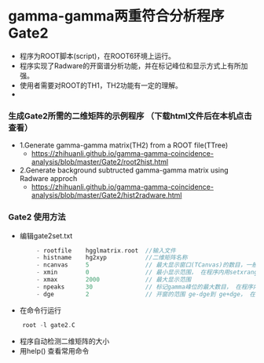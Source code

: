 
# gamma-gamma两重符合分析程序 Gate2

- 程序为ROOT脚本(script)，在ROOT6环境上运行。
- 程序实现了Radware的开窗谱分析功能，并在标记峰位和显示方式上有所加强。
- 使用者需要对ROOT的TH1，TH2功能有一定的理解。
- 

### 生成Gate2所需的二维矩阵的示例程序 （下载html文件后在本机点击查看）

- 1.Generate gamma-gamma matrix(TH2) from a ROOT file(TTree)
  - <https://zhihuanli.github.io/gamma-gamma-coincidence-analysis/blob/master/Gate2/root2hist.html>
- 2.Generate background subtructed gamma-gamma matrix using Radware approch
  - <https://zhihuanli.github.io/gamma-gamma-coincidence-analysis/blob/master/Gate2/hist2radware.html>

### Gate2 使用方法

- 编辑gate2set.txt
```cpp
        - rootfile    hgglmatrix.root  //输入文件
        - histname    hg2xyp           //二维矩阵名称
        - ncanvas     5                // 最大显示窗口(TCanvas)的数目，一般不用修改， 在程序内用setncanvas(ncanvas)修改
        - xmin        0                // 最小显示范围， 在程序内用setxrange(xmin,xmax)修改
        - xmax        2000             // 最大显示范围
        - npeaks      30               // 标记gamma峰位的最大数目， 在程序内用setnpeaks(npeaks)修改
        - dge         2                // 开窗的范围 ge-dge到 ge+dge， 在程序内用setpeakwidth(npeaks)修改
```
- 在命令行运行
```cpp
    root -l gate2.C
```
- 程序自动检测二维矩阵的大小
- 用help() 查看常用命令
